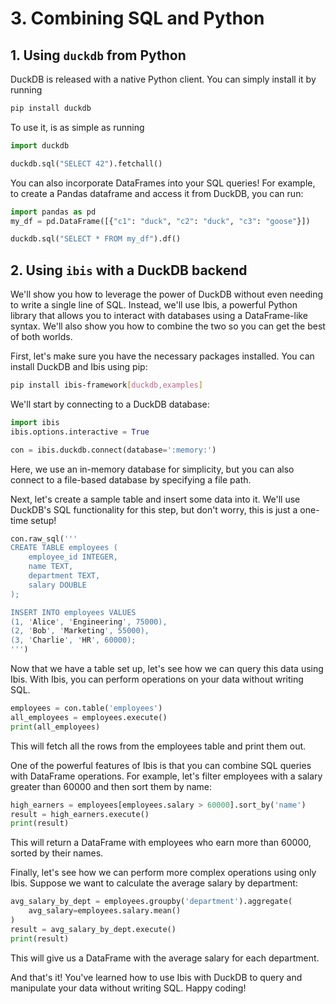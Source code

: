 # 3. Combining SQL and Python

## 1. Using `duckdb` from Python

DuckDB is released with a native Python client. You can simply install it by running

```bash
pip install duckdb
```

To use it, is as simple as running

```python
import duckdb

duckdb.sql("SELECT 42").fetchall()
```

You can also incorporate DataFrames into your SQL queries! For example, to create a Pandas dataframe and access it from DuckDB, you can run:

```python
import pandas as pd
my_df = pd.DataFrame([{"c1": "duck", "c2": "duck", "c3": "goose"}])

duckdb.sql("SELECT * FROM my_df").df()
```

## 2. Using `ibis` with a DuckDB backend

We'll show you how to leverage the power of DuckDB without even needing to write a single line of SQL. Instead, we'll use Ibis, a powerful Python library that allows you to interact with databases using a DataFrame-like syntax. We'll also show you how to combine the two so you can get the best of both worlds.

First, let's make sure you have the necessary packages installed. You can install DuckDB and Ibis using pip:

```bash
pip install ibis-framework[duckdb,examples]
```

We'll start by connecting to a DuckDB database:

```python
import ibis
ibis.options.interactive = True

con = ibis.duckdb.connect(database=':memory:')
```

Here, we use an in-memory database for simplicity, but you can also connect to a file-based database by specifying a file path.

Next, let's create a sample table and insert some data into it. We'll use DuckDB's SQL functionality for this step, but don't worry, this is just a one-time setup!

```SQL
con.raw_sql('''
CREATE TABLE employees (
    employee_id INTEGER,
    name TEXT,
    department TEXT,
    salary DOUBLE
);

INSERT INTO employees VALUES
(1, 'Alice', 'Engineering', 75000),
(2, 'Bob', 'Marketing', 55000),
(3, 'Charlie', 'HR', 60000);
''')
```

Now that we have a table set up, let's see how we can query this data using Ibis. With Ibis, you can perform operations on your data without writing SQL.

```python
employees = con.table('employees')
all_employees = employees.execute()
print(all_employees)
```

This will fetch all the rows from the employees table and print them out.

One of the powerful features of Ibis is that you can combine SQL queries with DataFrame operations. For example, let's filter employees with a salary greater than 60000 and then sort them by name:

```python
high_earners = employees[employees.salary > 60000].sort_by('name')
result = high_earners.execute()
print(result)
```
This will return a DataFrame with employees who earn more than 60000, sorted by their names.

Finally, let's see how we can perform more complex operations using only Ibis. Suppose we want to calculate the average salary by department:

```python
avg_salary_by_dept = employees.groupby('department').aggregate(
    avg_salary=employees.salary.mean()
)
result = avg_salary_by_dept.execute()
print(result)
```

This will give us a DataFrame with the average salary for each department.

And that's it! You've learned how to use Ibis with DuckDB to query and manipulate your data without writing SQL. Happy coding!
